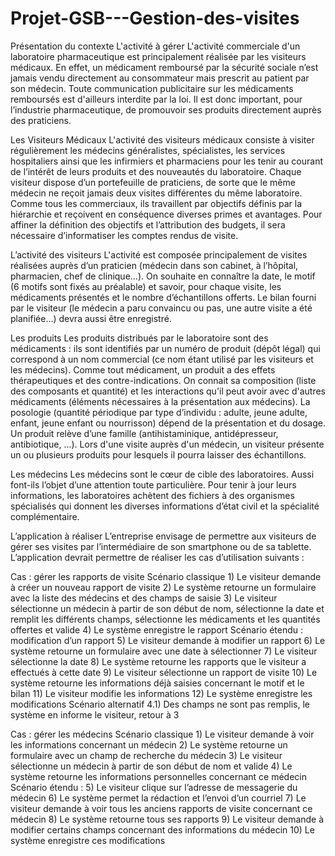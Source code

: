 # Projet-GSB---Gestion-des-visites

Présentation du contexte
L'activité à gérer
L'activité commerciale d'un laboratoire pharmaceutique est principalement réalisée par les visiteurs médicaux. En effet, un médicament remboursé par la sécurité sociale n’est jamais vendu directement au consommateur mais prescrit au patient par son médecin.
Toute communication publicitaire sur les médicaments remboursés est d'ailleurs interdite par la loi. Il est donc important, pour l’industrie pharmaceutique, de promouvoir ses produits directement auprès des praticiens.

Les Visiteurs Médicaux
L'activité des visiteurs médicaux consiste à visiter régulièrement les médecins généralistes, spécialistes, les services hospitaliers ainsi que les infirmiers et pharmaciens pour les tenir au courant de l’intérêt de leurs produits et des nouveautés du laboratoire.
Chaque visiteur dispose d’un portefeuille de praticiens, de sorte que le même médecin ne reçoit jamais deux visites différentes du même laboratoire.
Comme tous les commerciaux, ils travaillent par objectifs définis par la hiérarchie et reçoivent en conséquence diverses primes et avantages.
Pour affiner la définition des objectifs et l’attribution des budgets, il sera nécessaire d’informatiser les comptes rendus de visite.

L’activité des visiteurs
L'activité est composée principalement de visites réalisées auprès d’un praticien (médecin dans son cabinet, à l’hôpital, pharmacien, chef de clinique...). On souhaite en connaître la date, le motif (6 motifs sont fixés au préalable) et savoir, pour chaque visite, les médicaments présentés et le nombre d’échantillons offerts. Le bilan fourni par le visiteur (le médecin a paru convaincu ou pas, une autre visite a été planifiée...) devra aussi être enregistré.

Les produits
Les produits distribués par le laboratoire sont des médicaments : ils sont identifiés par un numéro de produit (dépôt légal) qui correspond à un nom commercial (ce nom étant utilisé par les visiteurs et les médecins).
Comme tout médicament, un produit a des effets thérapeutiques et des contre-indications.
On connait sa composition (liste des composants et quantité) et les interactions qu'il peut avoir avec d'autres médicaments (éléments nécessaires à la présentation aux médecins).
La posologie (quantité périodique par type d’individu : adulte, jeune adulte, enfant, jeune enfant ou nourrisson) dépend de la présentation et du dosage.
Un produit relève d’une famille (antihistaminique, antidépresseur, antibiotique, ...).
Lors d'une visite auprès d'un médecin, un visiteur présente un ou plusieurs produits pour lesquels il pourra laisser des échantillons.

Les médecins
Les médecins sont le cœur de cible des laboratoires. Aussi font-ils l’objet d’une attention toute particulière.
Pour tenir à jour leurs informations, les laboratoires achètent des fichiers à des organismes spécialisés qui donnent les diverses informations d’état civil et la spécialité complémentaire.

L’application à réaliser
L’entreprise envisage de permettre aux visiteurs de gérer ses visites par l’intermédiaire de son smartphone ou de sa tablette. L’application devrait permettre de réaliser les cas d’utilisation suivants :


Cas : gérer les rapports de visite
Scénario classique
        1) Le visiteur demande à créer un nouveau rapport de visite
        2) Le système retourne un formulaire avec la liste des médecins et des champs de saisie
        3) Le visiteur sélectionne un médecin à partir de son début de nom, sélectionne la date et remplit
        les différents champs, sélectionne les médicaments et les quantités offertes et valide
        4) Le système enregistre le rapport
        Scénario étendu : modification d’un rapport
        5) Le visiteur demande à modifier un rapport
        6) Le système retourne un formulaire avec une date à sélectionner
        7) Le visiteur sélectionne la date
        8) Le système retourne les rapports que le visiteur a effectués à cette date
        9) Le visiteur sélectionne un rapport de visite
        10) Le système retourne les informations déjà saisies concernant le motif et le bilan
        11) Le visiteur modifie les informations
        12) Le système enregistre les modifications
        Scénario alternatif
        4.1) Des champs ne sont pas remplis, le système en informe le visiteur, retour à 3

Cas : gérer les médecins
Scénario classique
    1) Le visiteur demande à voir les informations concernant un médecin
    2) Le système retourne un formulaire avec un champ de recherche du médecin
    3) Le visiteur sélectionne un médecin à partir de son début de nom et valide
    4) Le système retourne les informations personnelles concernant ce médecin
Scénario étendu :
    5) Le visiteur clique sur l’adresse de messagerie du médecin
    6) Le système permet la rédaction et l’envoi d’un courriel
    7) Le visiteur demande à voir tous les anciens rapports de visite concernant ce médecin
    8) Le système retourne tous ses rapports
    9) Le visiteur demande à modifier certains champs concernant des informations du médecin
    10) Le système enregistre ces modifications